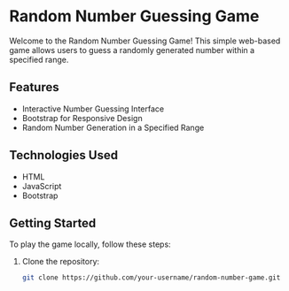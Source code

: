 # Random Number Guessing Game

Welcome to the Random Number Guessing Game! This simple web-based game allows users to guess a randomly generated number within a specified range.

## Features

- Interactive Number Guessing Interface
- Bootstrap for Responsive Design
- Random Number Generation in a Specified Range

## Technologies Used

- HTML
- JavaScript
- Bootstrap

## Getting Started

To play the game locally, follow these steps:

1. Clone the repository:

   ```bash
   git clone https://github.com/your-username/random-number-game.git
